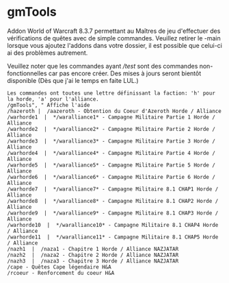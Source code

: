 # gmTools

Addon World of Warcraft 8.3.7 permettant au Maîtres de jeu d'effectuer des vérifications de quêtes avec de simple commandes.
Veuillez retirer le -main lorsque vous ajoutez l'addons dans votre dossier, il est possible que celui-ci ai des problèmes autrement.

Veuillez noter que les commandes ayant */test* sont des commandes non-fonctionnelles car pas encore créer.
Des mises à jours seront bientôt disponible (Dès que j'ai le temps en faite LUL.)


	Les commandes ont toutes une lettre définissant la faction: 'h' pour la horde, 'a' pour l'alliance.
	/gmTools", " Affiche l'aide
	/hazeroth |  /aazeroth - Obtention du Coeur d'Azeroth Horde / Alliance
	/warhorde1  |  */waralliance1* - Campagne Militaire Partie 1 Horde / Alliance
	/warhorde2  |  */waralliance2* - Campagne Militaire Partie 2 Horde / Alliance
	/warhorde3  |  */waralliance3* - Campagne Militaire Partie 3 Horde / Alliance
	/warhorde4  |  */waralliance4* - Campagne Militaire Partie 4 Horde / Alliance
	/warhorde5  |  */waralliance5* - Campagne Militaire Partie 5 Horde / Alliance
	/warhorde6  |  */waralliance6* - Campagne Militaire Partie 6 Horde / Alliance
	/warhorde7  |  */waralliance7* - Campagne Militaire 8.1 CHAP1 Horde / Alliance
	/warhorde8  |  */waralliance8* - Campagne Militaire 8.1 CHAP2 Horde / Alliance
	/warhorde9  |  */waralliance9* - Campagne Militaire 8.1 CHAP3 Horde / Alliance
	/warhorde10  |  */waralliance10* - Campagne Militaire 8.1 CHAP4 Horde / Alliance
	/warhorde11  |  */waralliance11* - Campagne Militaire 8.1 CHAP5 Horde / Alliance
	/nazh1  |  /naza1 - Chapitre 1 Horde / Alliance NAZJATAR
	/nazh2  |  /naza2 - Chapitre 2 Horde / Alliance NAZJATAR
	/nazh3  |  /naza3 - Chapitre 3 Horde / Alliance NAZJATAR
	/cape - Quêtes Cape légendaire H&A
	/rcoeur - Renforcement du coeur H&A


